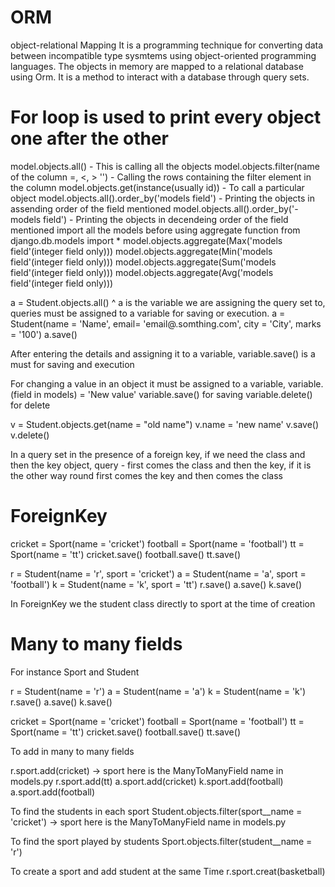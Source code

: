 # ORM

object-relational Mapping
It is a programming technique for converting data between incompatible type sysmtems using object-oriented programming languages.
The objects in memory are mapped to a relational database using Orm.
It is a method to interact with a database through query sets.


# For loop is used to print every object one after the other

model.objects.all() - This is calling all the objects
model.objects.filter(name of the column =, <, > '') - Calling the rows containing the filter element in the column
model.objects.get(instance(usually id)) - To call a particular object
model.objects.all().order_by('models field') - Printing the objects in assending order of the field mentioned
model.objects.all().order_by('-models field') - Printing the objects in decendeing order of the field mentioned
import all the models before using aggregate function
from django.db.models import *
model.objects.aggregate(Max('models field'(integer field only)))
model.objects.aggregate(Min('models field'(integer field only)))
model.objects.aggregate(Sum('models field'(integer field only)))
model.objects.aggregate(Avg('models field'(integer field only)))

a = Student.objects.all()
^ 
a is the variable we are assigning the query set to, queries must be assigned to a variable for saving or execution.
a = Student(name = 'Name', email= 'email@.somthing.com', city = 'City', marks = '100')
a.save()

After entering the details and assigning it to a variable, variable.save() is a must for saving and execution

For changing a value in an object it must be assigned to a variable, 
variable.(field in models) = 'New value'
variable.save() for saving
variable.delete() for delete

v = Student.objects.get(name = "old name")
v.name = 'new name'
v.save()
v.delete()

In a query set in the presence of a foreign key, if we need the class and then the key object, 
query - first comes the class and then the key, if it is the other way round first comes the key and then comes the class

# ForeignKey

cricket = Sport(name = 'cricket')
football = Sport(name = 'football')
tt = Sport(name = 'tt')
cricket.save()
football.save()
tt.save()

r = Student(name = 'r', sport = 'cricket')
a = Student(name = 'a', sport = 'football')
k = Student(name = 'k', sport = 'tt')
r.save()
a.save()
k.save()

In ForeignKey we the student class directly to sport at the time of creation


# Many to many fields

For instance Sport and Student

r = Student(name = 'r')
a = Student(name = 'a')
k = Student(name = 'k')
r.save()
a.save()
k.save()

cricket = Sport(name = 'cricket')
football = Sport(name = 'football')
tt = Sport(name = 'tt')
cricket.save()
football.save()
tt.save()

To add in many to many fields

r.sport.add(cricket) -> sport here is the ManyToManyField name in models.py 
r.sport.add(tt)
a.sport.add(cricket)
k.sport.add(football)
a.sport.add(football)

To find the students in each sport 
Student.objects.filter(sport__name = 'cricket') -> sport here is the ManyToManyField name in models.py 

To find the sport played by students
Sport.objects.filter(student__name = 'r')

To create a sport and add student at the same Time
r.sport.creat(basketball)
